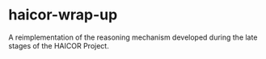 # haicor-wrap-up
A reimplementation of the reasoning mechanism developed during the late stages of the HAICOR Project.
